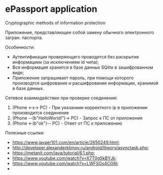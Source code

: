 # ePassport application
 Cryptographic methods of information protection

Приложение, представляющее собой замену обычного электронного загран. паспорта.

Особенности:
- Аутентификация проверяющего проводится без раскрытия информациии (за исключением id чипа);
- Вся информация хранится в базе данных SQlite в зашифрованном виде;
- Приложение запрашивает пароль, при помощи которого производтся шифрование и расшифрование информации, хранимой в базе данных.

Сетевое взаимодействие при проверке соединения:
1) (Phone <-x-> PC) - При указаниии корректного ip в приложении производится соединение
2) (Phone --(b"HelloWorld!")-> PC) - Запрос к ПС от приложения
3) (Phone <-(b"ok")-- PC) - Ответ от ПС к приложению

Полезные ссылки:
- https://www.javaer101.com/en/article/2650249.html;
- http://developer.alexanderklimov.ru/android/theory/asynctask.php;
- https://metanit.com/java/tutorial/6.1.php;
- https://www.youtube.com/watch?v=X7T0g5kBYJk;
- https://www.youtube.com/watch?v=LWFSGs4CG6I;
- 
